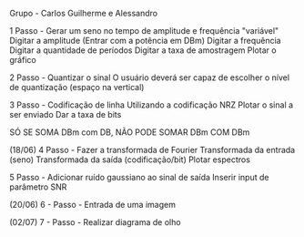 Grupo - Carlos Guilherme e Alessandro

1 Passo - Gerar um seno no tempo de amplitude e frequência "variável"
    Digitar a amplitude (Entrar com a potência em DBm)
    Digitar a frequência
    Digitar a quantidade de períodos
    Digitar a taxa de amostragem
    Plotar o gráfico

2 Passo - Quantizar o sinal
    O usuário deverá ser capaz de escolher o nível de quantização (espaço na vertical)

3 Passo - Codificação de linha
    Utilizando a codificação NRZ
    Plotar o sinal a ser enviado
    Dar a taxa de bits

SÓ SE SOMA DBm com DB, NÃO PODE SOMAR DBm COM DBm

(18/06)
4 Passo - Fazer a transformada de Fourier
    Transformada da entrada (seno)
    Transformada da saída (codificação/bit)
    Plotar espectros

5 Passo - Adicionar ruído gaussiano ao sinal de saída
    Inserir input de parâmetro SNR

(20/06)
6 - Passo - Entrada de uma imagem

(02/07)
7 - Passo - Realizar diagrama de olho
